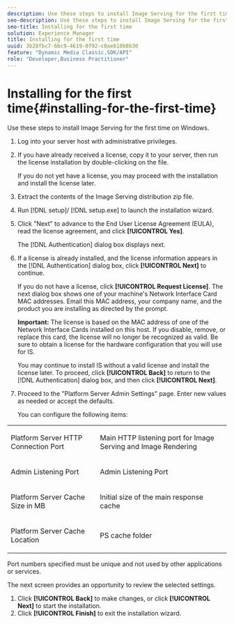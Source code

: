 ```yaml
---
description: Use these steps to install Image Serving for the first time on Windows.
seo-description: Use these steps to install Image Serving for the first time on Windows.
seo-title: Installing for the first time
solution: Experience Manager
title: Installing for the first time
uuid: 3b28fbc7-6bc9-4619-8f92-c0ae610b8b30
feature: "Dynamic Media Classic,SDK/API"
role: "Developer,Business Practitioner"
---
```


# Installing for the first time{#installing-for-the-first-time}

Use these steps to install Image Serving for the first time on Windows.

1. Log into your server host with administrative privileges.
1. If you have already received a license, copy it to your server, then run the license installation by double-clicking on the file.

   If you do not yet have a license, you may proceed with the installation and install the license later. 
1. Extract the contents of the Image Serving distribution zip file.
1. Run [!DNL setup]/ [!DNL setup.exe] to launch the installation wizard.
1. Click "Next" to advance to the End User License Agreement (EULA), read the license agreement, and click **[!UICONTROL Yes]**.

   The [!DNL Authentication] dialog box displays next. 
1. If a license is already installed, and the license information appears in the [!DNL Authentication] dialog box, click **[!UICONTROL Next]** to continue.

   If you do not have a license, click **[!UICONTROL Request License]**. The next dialog box shows one of your machine's Network Interface Card MAC addresses. Email this MAC address, your company name, and the product you are installing as directed by the prompt.

   **Important:** The license is based on the MAC address of one of the Network Interface Cards installed on this host. If you disable, remove, or replace this card, the license will no longer be recognized as valid. Be sure to obtain a license for the hardware configuration that you will use for IS.

   You may continue to install IS without a valid license and install the license later. To proceed, click **[!UICONTROL Back]** to return to the [!DNL Authentication] dialog box, and then click **[!UICONTROL Next]**. 
1. Proceed to the "Platform Server Admin Settings" page. Enter new values as needed or accept the defaults.

   You can configure the following items:

<table id="table_AA5D7674BBBE4AD4B373066AEF413FFD"> 
 <tbody> 
  <tr> 
   <td> <p> Platform Server HTTP Connection Port </p> </td> 
   <td> <p>Main HTTP listening port for Image Serving and Image Rendering </p> </td> 
  </tr> 
  <tr> 
   <td> <p> Admin Listening Port </p> </td> 
   <td> <p>Admin Listening Port </p> </td> 
  </tr> 
  <tr> 
   <td> <p> Platform Server Cache Size in MB </p> </td> 
   <td> <p>Initial size of the main response cache </p> </td> 
  </tr> 
  <tr> 
   <td> <p> Platform Server Cache Location </p> </td> 
   <td> <p>PS cache folder </p> </td> 
  </tr> 
 </tbody> 
</table>

   Port numbers specified must be unique and not used by other applications or services.

   The next screen provides an opportunity to review the selected settings. 
1. Click **[!UICONTROL Back]** to make changes, or click **[!UICONTROL Next]** to start the installation.
1. Click **[!UICONTROL Finish]** to exit the installation wizard.
